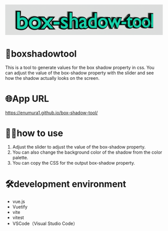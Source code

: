 ![犬](src/assets/bstimg.png)
# 🎨boxshadowtool
This is a tool to generate values for the box shadow property in css.
You can adjust the value of the box-shadow property with the slider and see how the shadow actually looks on the screen.

# 🌐App URL
https://enumura1.github.io/box-shadow-tool/

# 👨‍💻how to use
1. Adjust the slider to adjust the value of the box-shadow property.
2. You can also change the background color of the shadow from the color palette.
3. You can copy the CSS for the output box-shadow property.

# 🛠️development environment
- vue.js
- Vuetify
- vite
- vitest
- VSCode（Visual Studio Code）